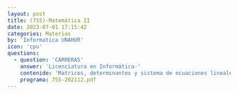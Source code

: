 ```yaml
---
layout: post
title: (755)-Matemática II
date: 2023-07-01 17:15:42
categories: Materias
by: 'Informatica UNAHUR'
icon: 'cpu'
questions:
  - question: 'CARRERAS'
    answer: 'Licenciatura en Informática-'
    contenido: 'Matrices, determinantes y sistema de ecuaciones lineales. Teoria de numero e induccion. Aritmetica entera y modular. Estructuras algebraicas: monoide-semigrupo-grupo –espacio vectorial'
    programa: 755-202112.pdf
---
```

